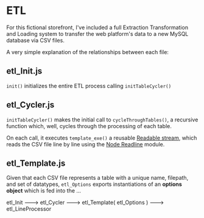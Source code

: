 # ETL

For this fictional storefront, I've included a full Extraction Transformation and Loading system to transfer the web platform's data to a new MySQL database via CSV files.

A very simple explanation of the relationships between each file:

## etl_Init.js
`init()` initializes the entire ETL process calling `initTableCycler()`

## etl_Cycler.js
`initTableCycler()` makes the initial call to `cycleThroughTables()`, a recursive function which, well, cycles through the processing of each table.

On each call, it executes `template_exe()` a reusable [Readable stream](https://nodejs.org/api/stream.html#stream_readable_streams), which reads the CSV file line by line using the [Node Readline](https://nodejs.org/api/readline.html) module.

## etl_Template.js

Given that each CSV file represents a table with a unique name, filepath, and set of datatypes, `etl_Options` exports instantiations of an **options object** which is fed into the ...

etl_Init ---> etl_Cycler ---> etl_Template( etl_Options ) ---> etl_LineProcessor